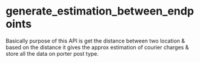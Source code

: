 # generate_estimation_between_endpoints
Basically purpose of this API is get the distance between two location &amp; based on the distance it gives the approx estimation of courier charges &amp; store all the data on porter post type.
